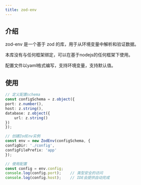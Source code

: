 ```yaml
---
title: zod-env
---
```


## 介绍

zod-env 是一个基于 zod 的库，用于从环境变量中解析和验证数据。

本库没有与任何框架绑定，可以在基于nodejs的任何框架下使用。

配置文件以yaml格式编写，支持环境变量，支持默认值。

## 使用

 ```typescript
 // 定义配置schema
 const configSchema = z.object({
 port: z.number(),
 host: z.string(),
 database: z.object({
     url: z.string()
 })
 });

 // 创建ZodEnv实例
 const env = new ZodEnv(configSchema, {
 configDir: './config',
 configFilePrefix: 'app'
 });

 // 使用配置
 const config = env.config;
 console.log(config.port);    // 类型安全的访问
 console.log(config.host);    // IDE会提供自动完成

```
